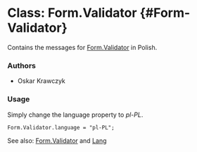 Class: Form.Validator {#Form-Validator}
=====================================

Contains the messages for [Form.Validator][] in Polish.

### Authors

* Oskar Krawczyk

### Usage

Simply change the language property to *pl-PL*.

	Form.Validator.language = "pl-PL";

See also: [Form.Validator][] and [Lang][]

[Form.Validator]: http://www.mootools.net/docs/more/Forms/Form.Validator#Form-Validator
[Lang]: http://www.mootools.net/docs/more/Core/Lang